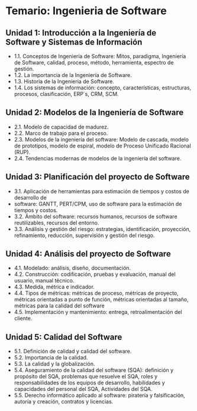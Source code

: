 # Temario: Ingenieria de Software

## Unidad 1: Introducción a la Ingeniería de Software y Sistemas de Información
* 1.1. Conceptos de Ingeniería de Software: Mitos, paradigma, Ingeniería de Software,
calidad, proceso, método, herramienta, espectro de gestión.
* 1.2. La importancia de la Ingeniería de Software.
* 1.3. Historia de la Ingeniería de Software.
* 1.4. Los sistemas de información: concepto, características, estructuras, procesos,
clasificación, ERP´s, CRM, SCM.

## Unidad 2: Modelos de la Ingeniería de Software
* 2.1. Modelo de capacidad de madurez.
* 2.2. Marco de trabajo para el proceso.
* 2.3. Modelos de la ingeniería del software: Modelo de cascada, modelo de prototipos,
modelo de espiral, modelo de Proceso Unificado Racional (RUP). 
* 2.4. Tendencias modernas de modelos de la ingeniería del software. 

## Unidad 3: Planificación del proyecto de Software
* 3.1. Aplicación de herramientas para estimación de tiempos y costos de desarrollo de
* software: GANTT, PERT/CPM, uso de software para la estimación de tiempos y costos. 
* 3.2. Ámbito del software: recursos humanos, recursos de software reutilizables,
recursos del entorno. 
* 3.3. Análisis y gestión del riesgo: estrategias, identificación, proyección,
refinamiento, reducción, supervisión y gestión del riesgo. 

## Unidad 4: Análisis del proyecto de Software 
* 4.1. Modelado: análisis, diseño, documentación.
* 4.2. Construcción: codificación, pruebas y evaluación, manual del usuario, manual técnico. 
* 4.3. Medida, métrica e indicador.
* 4.4. Tipos de métricas: métricas de proceso, métricas de proyecto, métricas orientadas a
punto de función, métricas orientadas al tamaño, métricas para la calidad del software
* 4.5. Implementación y mantenimiento: entrega, retroalimentación del cliente. 


## Unidad 5: Calidad del Software
* 5.1. Definición de calidad y calidad del software.
* 5.2. Importancia de la calidad.
* 5.3. La calidad y la globalización.
* 5.4. Aseguramiento de la calidad del software (SQA): definición y propósito del SQA,
problemas que resuelve el SQA, roles y responsabilidades de los equipos de
desarrollo, habilidades y capacidades del personal del SQA, Actividades del SQA. 
* 5.5. Derecho informático aplicado al software: piratería y falsificación, autoría y creación,
contratos y licencias. 
